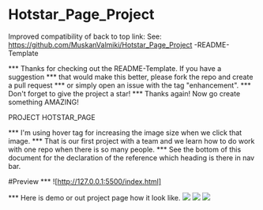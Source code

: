 # Hotstar_Page_Project

Improved compatibility of back to top link: See: https://github.com/MuskanValmiki/Hotstar_Page_Project -README-Template
<a name="readme-top"></a>

*** Thanks for checking out the README-Template. If you have a suggestion
*** that would make this better, please fork the repo and create a pull request
*** or simply open an issue with the tag "enhancement".
*** Don't forget to give the project a star!
*** Thanks again! Now go create something AMAZING!

PROJECT HOTSTAR_PAGE

*** I'm using hover tag for increasing the image size when we click that image.
*** That is our first project with a team and we learn how to do work with one repo when there is so many people.
*** See the bottom of this document for the declaration of the reference which heading is there in nav bar.

#Preview
*** ![http://127.0.0.1:5500/index.html]

*** Here is demo or out project page how it look like.
<img src="/home/muskan/Desktop/Hotstar_Page_project/Screenshot from 2022-11-19 13-00-41.png">
<img src="/home/muskan/Desktop/Hotstar_Page_project/Screenshot from 2022-11-19 13-03-13.png">
<img src="/home/muskan/Desktop/Hotstar_Page_project/Screenshot from 2022-11-19 13-04-09.png">


